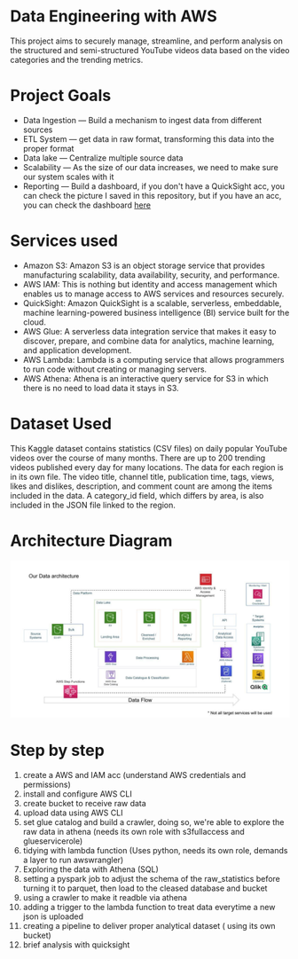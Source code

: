 # Data Engineering with AWS 

This project aims to securely manage, streamline, and perform analysis on the structured and semi-structured YouTube videos data based on the video categories and the trending metrics. 

# Project Goals
- Data Ingestion — Build a mechanism to ingest data from different sources
- ETL System — get data in raw format, transforming this data into the proper format
- Data lake — Centralize multiple source data
- Scalability — As the size of our data increases, we need to make sure our system scales with it
- Reporting — Build a dashboard, if you don't have a QuickSight acc, you can check the picture I saved in this repository, but if you have an acc, you can check the dashboard [here](https://us-east-1.quicksight.aws.amazon.com/sn/dashboards/83e421e7-3e68-4ec4-98b1-c2c027e5ba8d/views/6d845d0e-3de0-4657-8fed-cd8cca34ee2e?directory_alias=ianm)

# Services used
- Amazon S3: Amazon S3 is an object storage service that provides manufacturing scalability, data availability, security, and performance.
- AWS IAM: This is nothing but identity and access management which enables us to manage access to AWS services and resources securely.
- QuickSight: Amazon QuickSight is a scalable, serverless, embeddable, machine learning-powered business intelligence (BI) service built for the cloud.
- AWS Glue: A serverless data integration service that makes it easy to discover, prepare, and combine data for analytics, machine learning, and application development.
- AWS Lambda: Lambda is a computing service that allows programmers to run code without creating or managing servers.
- AWS Athena: Athena is an interactive query service for S3 in which there is no need to load data it stays in S3.

# Dataset Used
This Kaggle dataset contains statistics (CSV files) on daily popular YouTube videos over the course of many months. There are up to 200 trending videos published every day for many locations. The data for each region is in its own file. The video title, channel title, publication time, tags, views, likes and dislikes, description, and comment count are among the items included in the data. A category_id field, which differs by area, is also included in the JSON file linked to the region.

# Architecture Diagram
![](https://github.com/IanniMuliterno/Data_eng_Youtube/blob/main/architecture.jpeg)

# Step by step
 1. create a AWS and IAM acc (understand AWS credentials and permissions)
 2. install and configure AWS CLI
 3. create bucket to receive raw data
 4. upload data using AWS CLI
 5. set glue catalog and build a crawler, doing so, we're able to explore the raw data in athena (needs its own role with s3fullaccess and glueservicerole) 
 6. tidying with lambda function (Uses python, needs its own role, demands a layer to run awswrangler)
 7. Exploring the data with Athena (SQL)
 8. setting a pyspark job to adjust the schema of the raw_statistics before turning it to parquet, then load to the cleased database and bucket
 9. using a crawler to make it readble via athena
 10. adding a trigger to the lambda function to treat data everytime a new json is uploaded
 11. creating a pipeline to deliver proper analytical dataset ( using its own bucket)
 12. brief analysis with quicksight 
